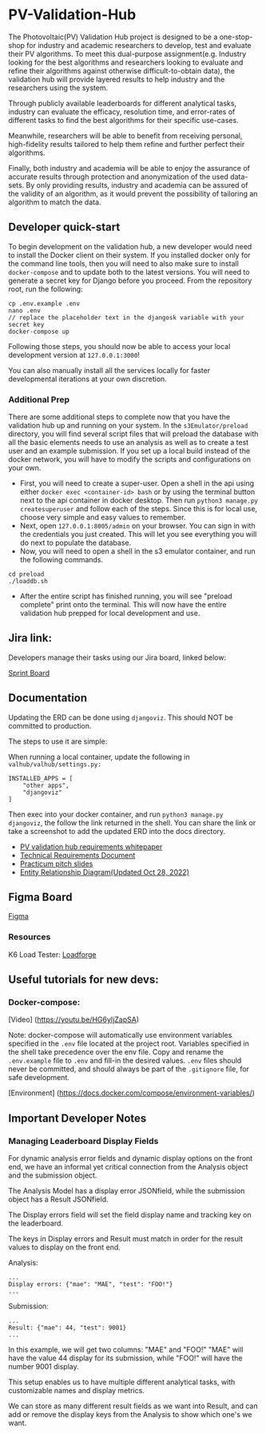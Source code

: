 # PV-Validation-Hub

The Photovoltaic(PV) Validation Hub project is designed to be a one-stop-shop for industry and academic researchers to develop, test and evaluate their PV algorithms. To meet this dual-purpose assignment(e.g. Industry looking for the best algorithms and researchers looking to evaluate and refine their algorithms against otherwise difficult-to-obtain data), the validation hub will provide layered results to help industry and the researchers using the system.

Through publicly available leaderboards for different analytical tasks, industry can evaluate the efficacy, resolution time, and error-rates of different tasks to find the best algorithms for their specific use-cases.

Meanwhile, researchers will be able to benefit from receiving personal, high-fidelity results tailored to help them refine and further perfect their algorithms.

Finally, both industry and academia will be able to enjoy the assurance of accurate results through protection and anonymization of the used data-sets. By only providing results, industry and academia can be assured of the validity of an algorithm, as it would prevent the possibility of tailoring an algorithm to match the data.

## Developer quick-start

To begin development on the validation hub, a new developer would need to install the Docker client on their system. If you installed docker only for the command line tools, then you will need to also make sure to install ```docker-compose``` and to update both to the latest versions. You will need to generate a secret key for Django before you proceed. From the repository root, run the following:

~~~
cp .env.example .env
nano .env
// replace the placeholder text in the djangosk variable with your secret key
docker-compose up
~~~

Following those steps, you should now be able to access your local development version at ```127.0.0.1:3000```!

You can also manually install all the services locally for faster developmental iterations at your own discretion.

### Additional Prep

There are some additional steps to complete now that you have the validation hub up and running on your system. In the ```s3Emulator/preload``` directory, you will find several script files that will preload the database with all the basic elements needs to use an analysis as well as to create a test user and an example submission. If you set up a local build instead of the docker network, you will have to modify the scripts and configurations on your own.

- First, you will need to create a super-user. Open a shell in the api using either ```docker exec <container-id> bash``` or by using the terminal button next to the api container in docker desktop. Then run ```python3 manage.py createsuperuser``` and follow each of the steps. Since this is for local use, choose very simple and easy values to remember.
- Next, open ```127.0.0.1:8005/admin``` on your browser. You can sign in with the credentials you just created. This will let you see everything you will do next to populate the database.
- Now, you will need to open a shell in the s3 emulator container, and run the following commands.
~~~
cd preload
./loaddb.sh
~~~
- After the entire script has finished running, you will see "preload complete" print onto the terminal. This will now have the entire validation hub prepped for local development and use.

## Jira link:

Developers manage their tasks using our Jira board, linked below:

[Sprint Board](https://pv-validation-hub.atlassian.net/jira/software/projects/PVH/boards/1/)


## Documentation

Updating the ERD can be done using `djangoviz`. This should NOT be committed to production.

The steps to use it are simple:

When running a local container, update the following in `valhub/valhub/settings.py:`
```
INSTALLED_APPS = [
    "other apps",
    "djangoviz"
]
```

Then exec into your docker container, and run `python3 manage.py djangoviz`, the follow the link returned in the shell. You can share the link or take a screenshot to add the updated ERD into the docs directory.

- [PV validation hub requirements whitepaper](https://docs.google.com/document/d/e/2PACX-1vSQwL7_T0gTMJj7Z6nM5KYm0mzFAz0r_11hpzvCmlGyg5LPeKnyrKIZrwqQ7g5eS80ynmZWKnRA3-n0/pub)
- [Technical Requirements Document](https://docs.google.com/document/d/e/2PACX-1vSOjb0lh8LQ-jnrHf5CqAModR2NoGTU-GMHYOfJuUSEK4g71MIm9E3cPEuYqfuKPiP9VdUe2C5DCJD-/pub)
- [Practicum pitch slides](https://tinyurl.com/HubSlides)
- [Entity Relationship Diagram(Updated Oct 28, 2022)](https://drive.google.com/file/d/1jumoYNzJxIbATfRnDzyop6E5a0Zui_cq/view?usp=sharing)

## Figma Board

[Figma](https://www.figma.com/files/project/65110512/Team-project?fuid=1050154100208382320)

### Resources

K6 Load Tester: [Loadforge](https://loadforge.com/?utm_source=googleads&utm_medium=cpc&utm_campaign=usa&utm_content=112112401679&utm_term=k6.io&gclid=CjwKCAjw3qGYBhBSEiwAcnTRLshx2HB--zEgjFhdP2Po0qe0J7t4JnmGi6WwWywLLGZykIKy8nQBjxoCiMUQAvD_BwE)

## Useful tutorials for new devs:

### Docker-compose:

[Video] (https://youtu.be/HG6yIjZapSA)

Note: docker-compose will automatically use environment variables specified in the ```.env``` file located at the project root. Variables specified in the shell take precedence over the env file. Copy and rename the ```.env.example``` file to ```.env``` and fill-in the desired values. ```.env``` files should never be committed, and should always be part of the ```.gitignore``` file, for safe development.

[Environment] (https://docs.docker.com/compose/environment-variables/)

## Important Developer Notes

### Managing Leaderboard Display Fields
For dynamic analysis error fields and dynamic display options on the front end, we have an informal yet critical connection from the Analysis object and the submission object.

The Analysis Model has a display error JSONfield, while the submission object has a Result JSONfield.

The Display errors field will set the field display name and tracking key on the leaderboard.

The keys in Display errors and Result must match in order for the result values to display on the front end.

Analysis:
```
...
Display errors: {"mae": "MAE", "test": "FOO!"}
...
```

Submission:
```
...
Result: {"mae": 44, "test": 9001}
...
```

In this example, we will get two columns: "MAE" and "FOO!"
"MAE" will have the value 44 display for its submission, while "FOO!" will have the number 9001 display.

This setup enables us to have multiple different analytical tasks, with customizable names and display metrics.

We can store as many different result fields as we want into Result, and can add or remove the display keys from the Analysis to show which one's we want.
